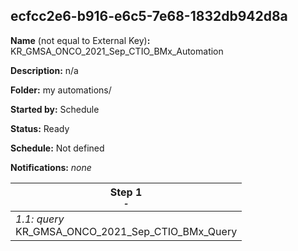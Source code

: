 ## ecfcc2e6-b916-e6c5-7e68-1832db942d8a

**Name** (not equal to External Key)**:** KR_GMSA_ONCO_2021_Sep_CTIO_BMx_Automation

**Description:** n/a

**Folder:** my automations/

**Started by:** Schedule

**Status:** Ready

**Schedule:** Not defined

**Notifications:** _none_


| Step 1<br>_<small>-</small>_ |
| --- |
| _1.1: query_<br>KR_GMSA_ONCO_2021_Sep_CTIO_BMx_Query |
